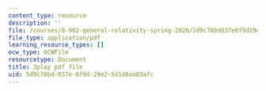 ```yaml
---
content_type: resource
description: ''
file: /courses/8-962-general-relativity-spring-2020/5d9c78bd037e6f9d29e25d1d8aa83afc_6MssatXXAzc.pdf
file_type: application/pdf
learning_resource_types: []
ocw_type: OCWFile
resourcetype: Document
title: 3play pdf file
uid: 5d9c78bd-037e-6f9d-29e2-5d1d8aa83afc
---
```

